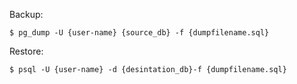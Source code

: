 Backup:  

`$ pg_dump -U {user-name} {source_db} -f {dumpfilename.sql}`

Restore: 

`$ psql -U {user-name} -d {desintation_db}-f {dumpfilename.sql}`
